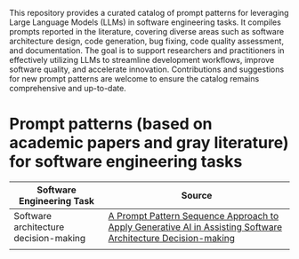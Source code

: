 This repository provides a curated catalog of prompt patterns for leveraging Large Language Models (LLMs) in software engineering tasks. It compiles prompts reported in the literature, covering diverse areas such as software architecture design, code generation, bug fixing, code quality assessment, and documentation. The goal is to support researchers and practitioners in effectively utilizing LLMs to streamline development workflows, improve software quality, and accelerate innovation. Contributions and suggestions for new prompt patterns are welcome to ensure the catalog remains comprehensive and up-to-date.

# Prompt patterns (based on academic papers and gray literature) for software engineering tasks
| Software Engineering Task | Source |   
|-----------------|--------------------------|
| Software architecture decision-making  | [A Prompt Pattern Sequence Approach to Apply Generative AI in Assisting Software Architecture Decision-making](https://doi.org/10.1145/3698322.3698324) |
|  |   |


